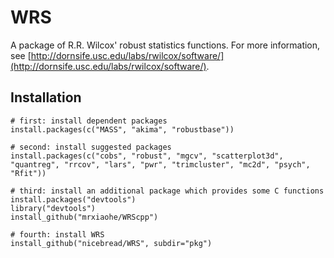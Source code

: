 # WRS #

A package of R.R. Wilcox' robust statistics functions.
For more information, see [http://dornsife.usc.edu/labs/rwilcox/software/](http://dornsife.usc.edu/labs/rwilcox/software/).


## Installation ##


    # first: install dependent packages
    install.packages(c("MASS", "akima", "robustbase"))
    
    # second: install suggested packages
    install.packages(c("cobs", "robust", "mgcv", "scatterplot3d", "quantreg", "rrcov", "lars", "pwr", "trimcluster", "mc2d", "psych", "Rfit"))
    
    # third: install an additional package which provides some C functions
    install.packages("devtools")
    library("devtools")
    install_github("mrxiaohe/WRScpp")
    
    # fourth: install WRS
    install_github("nicebread/WRS", subdir="pkg")